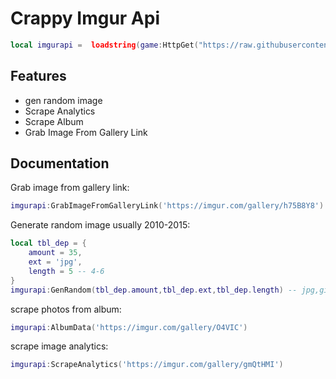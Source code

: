 
# Crappy Imgur Api

```lua
local imgurapi =  loadstring(game:HttpGet("https://raw.githubusercontent.com/923i/imgur-api/main/main.lua"))()
```

## Features

- gen random image
- Scrape Analytics
- Scrape Album
- Grab Image From Gallery Link

## Documentation

Grab image from gallery link:


```lua
imgurapi:GrabImageFromGalleryLink('https://imgur.com/gallery/h75B8Y8')
```

Generate random image usually 2010-2015:

```lua
local tbl_dep = {
    amount = 35,
    ext = 'jpg',
    length = 5 -- 4-6
}
imgurapi:GenRandom(tbl_dep.amount,tbl_dep.ext,tbl_dep.length) -- jpg,gif,png
```


scrape photos from album:
```lua
imgurapi:AlbumData('https://imgur.com/gallery/O4VIC')
```

scrape image analytics:
```lua
imgurapi:ScrapeAnalytics('https://imgur.com/gallery/gmQtHMI')
```

